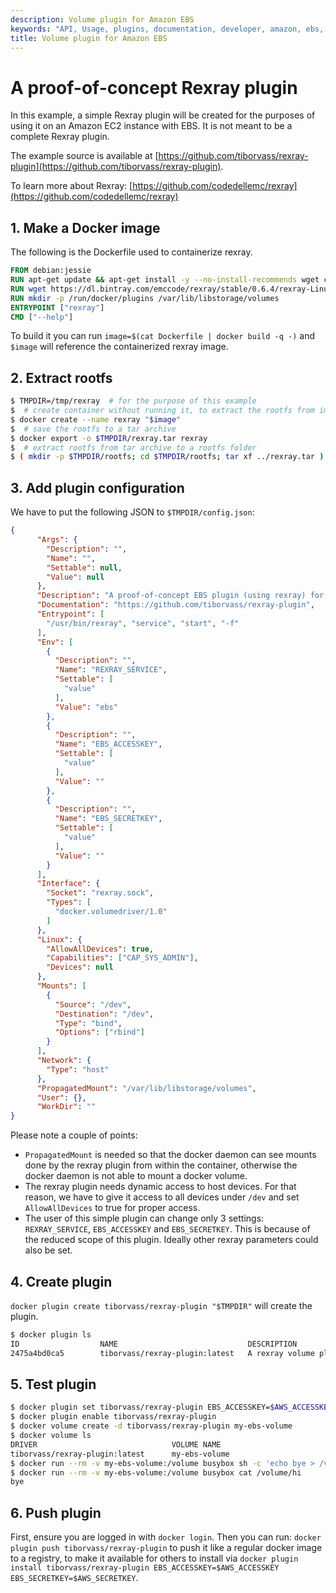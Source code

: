 ```yaml
---
description: Volume plugin for Amazon EBS
keywords: "API, Usage, plugins, documentation, developer, amazon, ebs, rexray, volume"
title: Volume plugin for Amazon EBS
---
```


<!-- This file is maintained within the docker/cli GitHub
     repository at https://github.com/docker/cli/. Make all
     pull requests against that repo. If you see this file in
     another repository, consider it read-only there, as it will
     periodically be overwritten by the definitive file. Pull
     requests which include edits to this file in other repositories
     will be rejected.
-->

# A proof-of-concept Rexray plugin

In this example, a simple Rexray plugin will be created for the purposes of using
it on an Amazon EC2 instance with EBS. It is not meant to be a complete Rexray plugin.

The example source is available at [https://github.com/tiborvass/rexray-plugin](https://github.com/tiborvass/rexray-plugin).

To learn more about Rexray: [https://github.com/codedellemc/rexray](https://github.com/codedellemc/rexray)

## 1. Make a Docker image

The following is the Dockerfile used to containerize rexray.

```Dockerfile
FROM debian:jessie
RUN apt-get update && apt-get install -y --no-install-recommends wget ca-certificates
RUN wget https://dl.bintray.com/emccode/rexray/stable/0.6.4/rexray-Linux-x86_64-0.6.4.tar.gz -O rexray.tar.gz && tar -xvzf rexray.tar.gz -C /usr/bin && rm rexray.tar.gz
RUN mkdir -p /run/docker/plugins /var/lib/libstorage/volumes
ENTRYPOINT ["rexray"]
CMD ["--help"]
```

To build it you can run `image=$(cat Dockerfile | docker build -q -)` and `$image`
will reference the containerized rexray image.

## 2. Extract rootfs

```sh
$ TMPDIR=/tmp/rexray  # for the purpose of this example
$  # create container without running it, to extract the rootfs from image
$ docker create --name rexray "$image"
$  # save the rootfs to a tar archive
$ docker export -o $TMPDIR/rexray.tar rexray
$  # extract rootfs from tar archive to a rootfs folder
$ ( mkdir -p $TMPDIR/rootfs; cd $TMPDIR/rootfs; tar xf ../rexray.tar )
```

## 3. Add plugin configuration

We have to put the following JSON to `$TMPDIR/config.json`:

```json
{
      "Args": {
        "Description": "",
        "Name": "",
        "Settable": null,
        "Value": null
      },
      "Description": "A proof-of-concept EBS plugin (using rexray) for Docker",
      "Documentation": "https://github.com/tiborvass/rexray-plugin",
      "Entrypoint": [
        "/usr/bin/rexray", "service", "start", "-f"
      ],
      "Env": [
        {
          "Description": "",
          "Name": "REXRAY_SERVICE",
          "Settable": [
            "value"
          ],
          "Value": "ebs"
        },
        {
          "Description": "",
          "Name": "EBS_ACCESSKEY",
          "Settable": [
            "value"
          ],
          "Value": ""
        },
        {
          "Description": "",
          "Name": "EBS_SECRETKEY",
          "Settable": [
            "value"
          ],
          "Value": ""
        }
      ],
      "Interface": {
        "Socket": "rexray.sock",
        "Types": [
          "docker.volumedriver/1.0"
        ]
      },
      "Linux": {
        "AllowAllDevices": true,
        "Capabilities": ["CAP_SYS_ADMIN"],
        "Devices": null
      },
      "Mounts": [
        {
          "Source": "/dev",
          "Destination": "/dev",
          "Type": "bind",
          "Options": ["rbind"]
        }
      ],
      "Network": {
        "Type": "host"
      },
      "PropagatedMount": "/var/lib/libstorage/volumes",
      "User": {},
      "WorkDir": ""
}
```

Please note a couple of points:
- `PropagatedMount` is needed so that the docker daemon can see mounts done by the
rexray plugin from within the container, otherwise the docker daemon is not able
to mount a docker volume.
- The rexray plugin needs dynamic access to host devices. For that reason, we
have to give it access to all devices under `/dev` and set `AllowAllDevices` to
true for proper access.
- The user of this simple plugin can change only 3 settings: `REXRAY_SERVICE`,
`EBS_ACCESSKEY` and `EBS_SECRETKEY`. This is because of the reduced scope of this
plugin. Ideally other rexray parameters could also be set.

## 4. Create plugin

`docker plugin create tiborvass/rexray-plugin "$TMPDIR"` will create the plugin.

```sh
$ docker plugin ls
ID                  NAME                             DESCRIPTION                         ENABLED
2475a4bd0ca5        tiborvass/rexray-plugin:latest   A rexray volume plugin for Docker   false
```

## 5. Test plugin

```sh
$ docker plugin set tiborvass/rexray-plugin EBS_ACCESSKEY=$AWS_ACCESSKEY EBS_SECRETKEY=$AWS_SECRETKEY`
$ docker plugin enable tiborvass/rexray-plugin
$ docker volume create -d tiborvass/rexray-plugin my-ebs-volume
$ docker volume ls
DRIVER                              VOLUME NAME
tiborvass/rexray-plugin:latest      my-ebs-volume
$ docker run --rm -v my-ebs-volume:/volume busybox sh -c 'echo bye > /volume/hi'
$ docker run --rm -v my-ebs-volume:/volume busybox cat /volume/hi
bye
```

## 6. Push plugin

First, ensure you are logged in with `docker login`. Then you can run:
`docker plugin push tiborvass/rexray-plugin` to push it like a regular docker
image to a registry, to make it available for others to install via
`docker plugin install tiborvass/rexray-plugin EBS_ACCESSKEY=$AWS_ACCESSKEY EBS_SECRETKEY=$AWS_SECRETKEY`.
